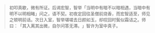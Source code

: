 > 初叩真歇，微有所证。后谒宏智，智举「当明中有暗不以暗相遇，当暗中有明不以明相睹」问之，语不契。初夜定回往圣僧前烧香，而宏智适至，师见之顿明前话。次日入室，智举堪嗟去日颜如玉，却叹回时鬓似霜诘之。师曰：​「其入离其出微，自尔问答无滞。​」智许为室中真子。


